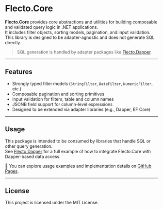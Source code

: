 # Flecto.Core

**Flecto.Core** provides core abstractions and utilities for building composable and validated query logic in .NET applications.  
It includes filter objects, sorting models, pagination, and input validation. This library is designed to be adapter-agnostic and does not generate SQL directly.

> SQL generation is handled by adapter packages like [Flecto.Dapper](https://www.nuget.org/packages/Flecto.Dapper).

---

## Features

- Strongly typed filter models (`StringFilter`, `DateFilter`, `NumericFilter`, etc.)
- Composable pagination and sorting primitives
- Input validation for filters, table and column names
- JSONB field support for column-level expressions
- Designed to be extended via adapter libraries (e.g., Dapper, EF Core)

---

## Usage

This package is intended to be consumed by libraries that handle SQL or other query generation.  
See [Flecto.Dapper](https://www.nuget.org/packages/Flecto.Dapper) for a full example of how to integrate Flecto.Core with Dapper-based data access.

🔗 You can explore usage examples and implementation details on [GitHub Pages](https://flecto-labs.github.io/Flecto/).

---

## License

This project is licensed under the MIT License.
